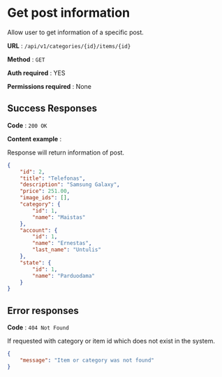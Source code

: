 # Get post information

Allow user to get information of a specific post.

**URL** : `/api/v1/categories/{id}/items/{id}`

**Method** : `GET`

**Auth required** : YES

**Permissions required** : None

## Success Responses

**Code** : `200 OK`

**Content example** : 

Response will return information of post.

```json
{
    "id": 2,
    "title": "Telefonas",
    "description": "Samsung Galaxy",
    "price": 251.00,
    "image_ids": [],
    "category": {
        "id": 1,
        "name": "Maistas"
    },
    "account": {
        "id": 1,
        "name": "Ernestas",
        "last_name": "Untulis"
    },
    "state": {
        "id": 1,
        "name": "Parduodama"
    }
}
```
## Error responses

**Code** : `404 Not Found`

If requested with category or item id which does not exist in the system.

```json
{
    "message": "Item or category was not found"
}
```